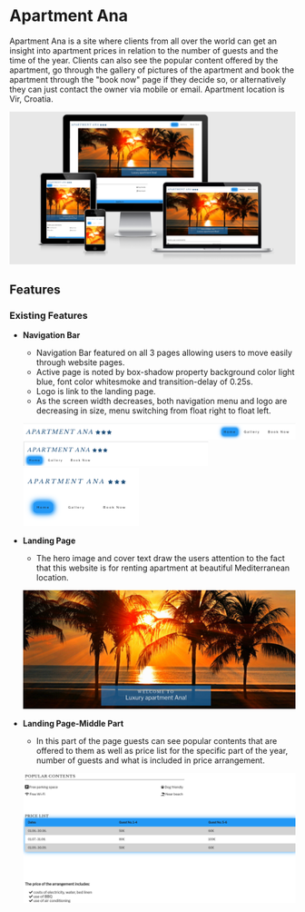 # Apartment Ana

Apartment Ana is a site where clients from all over the world can get an insight into apartment prices in relation to the number of guests and the time of the year. Clients can also see the popular content offered by the apartment, go through the gallery of pictures of the apartment and book the apartment through the "book now" page if they decide so, or alternatively they can just contact the owner via mobile or email.
Apartment location is Vir, Croatia.

![Responsiveness Display](/assets/images/am-i-responsive-doc.png)

## Features

### Existing Features

- __Navigation Bar__
    
  - Navigation Bar featured on all 3 pages allowing users to move easily through website pages.
  - Active page is noted by box-shadow property background color light blue, font color whitesmoke and transition-delay of 0.25s.
  - Logo is link to the landing page.
  - As the screen width decreases, both navigation menu and logo are decreasing in size, menu switching from float right to float left.

  ![Navbar large](/assets/images/navbar-large-doc.png)
  ![Navbar large](/assets/images/navbar-medium-doc.png)
  ![Navbar large](/assets/images/navbar-small-doc.png)

- __Landing Page__

  - The hero image and cover text draw the users attention to the fact that this website is for renting apartment at beautiful Mediterranean location.

  ![Landing Image](/assets/images/landing-page-doc.png)

- __Landing Page-Middle Part__

  - In this part of the page guests can see popular contents that are offered to them as well as price list for the specific part of the year, number of guests and what is included in price arrangement.

  ![Landing Image-Middle Part](/assets/images/landing-page-middle-part-doc.png)